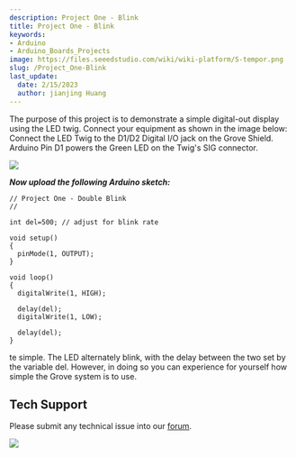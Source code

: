 ```yaml
---
description: Project One - Blink
title: Project One - Blink 
keywords:
- Arduino
- Arduino_Boards_Projects
image: https://files.seeedstudio.com/wiki/wiki-platform/S-tempor.png
slug: /Project_One-Blink
last_update:
  date: 2/15/2023
  author: jianjing Huang
---
```

<!-- ---
name: Project One - Blink
category: Tutorial
oldwikiname:  Project One - Blink
prodimagename:
surveyurl: https://www.research.net/r/Project_One-Blink
--- -->

The purpose of this project is to demonstrate a simple digital-out display using the LED twig. Connect your equipment as shown in the image below:
Connect the LED Twig to the D1/D2 Digital I/O jack on the Grove Shield.
Arduino Pin D1 powers the Green LED on the Twig's SIG connector.

![](https://files.seeedstudio.com/wiki/Project_One-Blink/img/Blinkv1.0.jpg)

_**Now upload the following Arduino sketch:**_

```
// Project One - Double Blink
//

int del=500; // adjust for blink rate

void setup()
{
  pinMode(1, OUTPUT);
}

void loop()
{
  digitalWrite(1, HIGH);

  delay(del);
  digitalWrite(1, LOW);

  delay(del);
}
```

te simple. The LED alternately blink, with the delay between the two set by the variable del. However, in doing so you can experience for yourself how simple the Grove system is to use.

## Tech Support

Please submit any technical issue into our [forum](https://forum.seeedstudio.com/). <br />
<p style={{textAlign: 'center'}}><a href="https://www.seeedstudio.com/act-4.html?utm_source=wiki&utm_medium=wikibanner&utm_campaign=newproducts" target="_blank"><img src="https://files.seeedstudio.com/wiki/Wiki_Banner/new_product.jpg" /></a></p>
